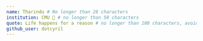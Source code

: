 ```yaml
---
name: Tharindu # No longer than 28 characters
institution: CMU 🚩 # no longer than 58 characters
quote: Life happens for a reason # no longer than 100 characters, avoid using quotes(") to guarantee the format remains the same.
github_user: dotcyril
---
```

